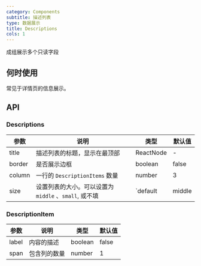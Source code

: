 ```yaml
---
category: Components
subtitle: 描述列表
type: 数据展示
title: Descriptions
cols: 1
---
```


成组展示多个只读字段

## 何时使用

常见于详情页的信息展示。

## API

### Descriptions

| 参数 | 说明 | 类型 | 默认值 |
| --- | --- | --- | --- |
| title | 描述列表的标题，显示在最顶部 | ReactNode | - |
| border | 是否展示边框 | boolean  | false |
| column | 一行的 `DescriptionItems` 数量| number  | 3 |
| size | 设置列表的大小。可以设置为 `middle` 、`small`, 或不填 | `default | middle | small` | false |

### DescriptionItem

| 参数 | 说明 | 类型 | 默认值 |
| --- | --- | --- | --- |
| label | 内容的描述 | boolean  | false |
| span  | 包含列的数量 | number  | 1 |